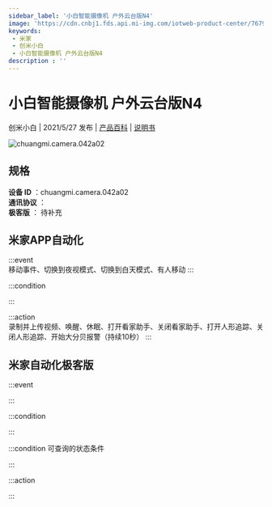 ```yaml
---
sidebar_label: '小白智能摄像机 户外云台版N4'
image: 'https://cdn.cnbj1.fds.api.mi-img.com/iotweb-product-center/7679a8a91f445d5b1d931bb13786cf75_1620986071348.png?GalaxyAccessKeyId=AKVGLQWBOVIRQ3XLEW&Expires=9223372036854775807&Signature=4AdK1oacVjO/JRZ3xektKygOE9Q='
keywords: 
 - 米家
 - 创米小白
 - 小白智能摄像机 户外云台版N4
description : ''
---
```

# 小白智能摄像机 户外云台版N4

创米小白 | 2021/5/27 发布 | [产品百科](https://home.mi.com/webapp/content/baike/product/index.html?model=chuangmi.camera.042a02/) | [说明书](https://home.mi.com/views/introduction.html?model=chuangmi.camera.042a02&region=cn)

![chuangmi.camera.042a02](https://cdn.cnbj1.fds.api.mi-img.com/iotweb-product-center/7679a8a91f445d5b1d931bb13786cf75_1620986071348.png?GalaxyAccessKeyId=AKVGLQWBOVIRQ3XLEW&Expires=9223372036854775807&Signature=4AdK1oacVjO/JRZ3xektKygOE9Q=)

## 规格  
> 
**设备 ID** ：chuangmi.camera.042a02  
**通讯协议** ：  
**极客版**  ： 待补充 


## 米家APP自动化  

:::event  
移动事件、切换到夜视模式、切换到白天模式、有人移动
:::

:::condition  

:::

:::action   
录制并上传视频、唤醒、休眠、打开看家助手、关闭看家助手、打开人形追踪、关闭人形追踪、开始大分贝报警（持续10秒）
:::

## 米家自动化极客版  

:::event  

:::

:::condition  

:::

:::condition 可查询的状态条件  

:::

:::action  

:::

        

